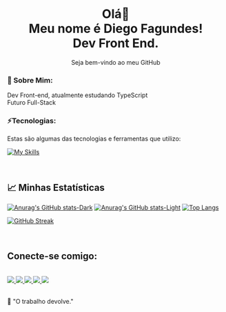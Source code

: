 <h1 align='center'>
  Olá👋
  <br>
  Meu nome é Diego Fagundes!
  <br>
  Dev Front End.
</h1>
<p align='center'>
  Seja bem-vindo ao meu GitHub
</p>

### 💫 Sobre Mim:
Dev Front-end, atualmente estudando TypeScript
<br>
Futuro Full-Stack

### ⚡Tecnologias:

Estas são algumas das tecnologias e ferramentas que utilizo:

[![My Skills](https://skillicons.dev/icons?i=html,css,js,ts,bootstrap,react,tailwind,styledcomponents,sass,nodejs,express,vite,figma,postman,prisma,mongodb,firebase)](https://skillicons.dev)

<br>

<h2>
  📈 Minhas Estatísticas
</h2>

[![Anurag's GitHub stats-Dark](https://github-readme-stats.vercel.app/api?username=dfagundes01&show_icons=true&theme=dark#gh-dark-mode-only)](https://github.com/dfagundes01/github-readme-stats#gh-dark-mode-only)
[![Anurag's GitHub stats-Light](https://github-readme-stats.vercel.app/api?username=dfagundes01&show_icons=true&theme=default#gh-light-mode-only)](https://github.com/dfagundes01/github-readme-stats#gh-light-mode-only) [![Top Langs](https://github-readme-stats.vercel.app/api/top-langs/?username=dfagundes01&layout=donut&theme=dark)](https://github.com/dfagundes01/github-readme-stats) 

[![GitHub Streak](https://streak-stats.demolab.com/?user=dfagundes01&theme=dark)](https://git.io/streak-stats) 
  
<br>

<h2>Conecte-se comigo:</h2>

<div style="display: inline_block">
  <br>
  <a href="https://www.linkedin.com/in/diego-fagundes-da-silva-694ab71b3/" target="_blank" rel="nofollow">
    <img src="https://img.shields.io/badge/LinkedIn-0077B5?style=for-the-badge&logo=linkedin&logoColor=white" target="_blank">
  </a>
    <a href='https://t.me/DiegoSilva1919' target='_blank' rel="nofollow">
    <img src='https://img.shields.io/badge/Telegram-2CA5E0?style=for-the-badge&logo=telegram&logoColor=white'>
  </a>
  <a href="https://wa.me/qr/EBYVIZJRG3FPF1" target='_blank' rel="nofollow">
    <img src='https://img.shields.io/badge/WhatsApp-25D366?style=for-the-badge&logo=whatsapp&logoColor=white'>
  </a>
  <a href='mailto:fagundesdiego2015bolcombr@gmail.com' target='_blank' rel="nofollow">
    <img src='https://img.shields.io/badge/Gmail-D14836?style=for-the-badge&logo=gmail&logoColor=white'>
  </a>
  <a href="https://portifolio-react-rosy.vercel.app/" rel="nofollow">
    <img src="https://img.shields.io/badge/Portfolio-F80000?style=for-the-badge&logo=portfolio&logoColor=black">
  </a>
</div>
    
<br>

🧠 "O trabalho devolve."
